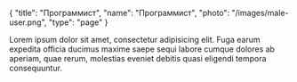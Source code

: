 {
	"title": "Программист",
	"name": "Программист",
	"photo": "/images/male-user.png",
	"type": "page"
}

Lorem ipsum dolor sit amet, consectetur adipisicing elit. Fuga earum expedita officia ducimus maxime saepe sequi labore cumque dolores ab aperiam, quae rerum, molestias eveniet debitis quasi eligendi tempora consequuntur.